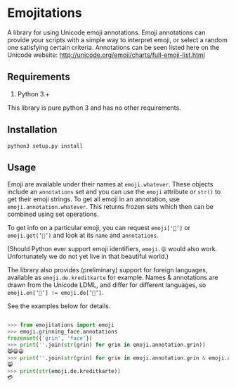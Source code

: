 Emojitations
============

A library for using Unicode emoji annotations.  Emoji annotations can provide your scripts with a simple way to
interpret emoji, or select a random one satisfying certain criteria.  Annotations can be seen listed here on
the Unicode website: http://unicode.org/emoji/charts/full-emoji-list.html

Requirements
------------

1. Python 3.+

This library is pure python 3 and has no other requirements.

Installation
------------

`python3 setup.py install`

Usage
-----

Emoji are available under their names at `emoji.whatever`.  These objects include an `annotations` set and you can
use the `emoji` attribute or `str()` to get their emoji strings.  To get all emoji in an annotation, use
`emoji.annotation.whatever`.  This returns frozen sets which then can be combined using set operations.

To get info on a particular emoji, you can request `emoji['🍔’]` or `emoji.get(’🍔’)` and look at its `name` and `annotations`.

(Should Python ever support emoji identifiers, `emoji.😜` would also work. Unfortunately we do not yet live in that beautiful world.)

The library also provides (preliminary) support for foreign languages, available as `emoji.de.kreditkarte` for example.  Names & annotations are drawn from the Unicode LDML, and differ for different languages, so `emoji.en[‘🎲’] != emoji.de[‘🎲’]`.

See the examples below for details.

```python

>>> from emojitations import emoji
>>> emoji.grinning_face.annotations
frozenset({'grin', 'face'})
>>> print(''.join(str(grin) for grin in emoji.annotation.grin))
😸😁😀
>>> print(''.join(str(grin) for grin in emoji.annotation.grin & emoji.annotation.cat))
😸
>>> print(str(emoji.de.kreditkarte))
💳

```
